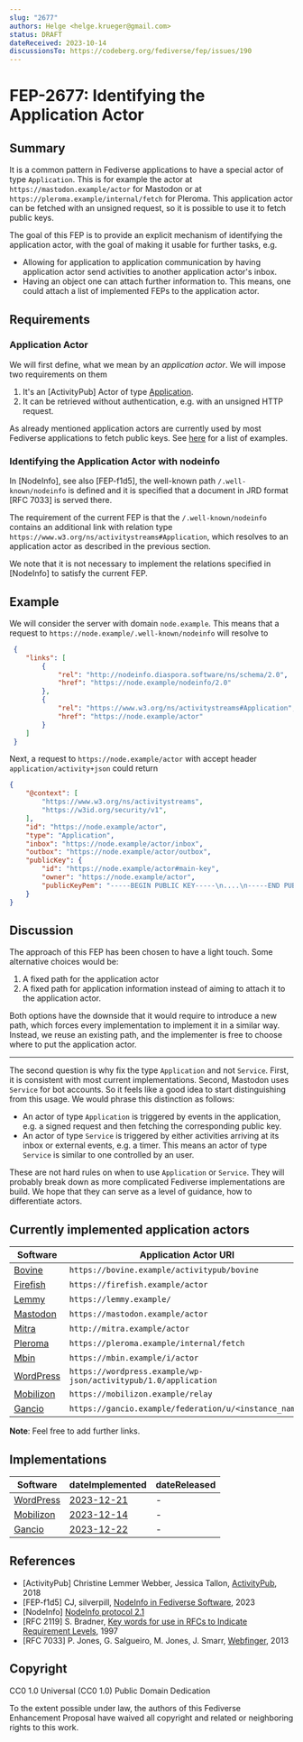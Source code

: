 ```yaml
---
slug: "2677"
authors: Helge <helge.krueger@gmail.com>
status: DRAFT
dateReceived: 2023-10-14
discussionsTo: https://codeberg.org/fediverse/fep/issues/190
---
```

# FEP-2677: Identifying the Application Actor

## Summary

It is a common pattern in Fediverse applications to have a special
actor of type `Application`. This is for example the actor at `https://mastodon.example/actor`
for Mastodon or at `https://pleroma.example/internal/fetch` for Pleroma.
This application actor can be fetched with an unsigned request, so it
is possible to use it to fetch public keys.

The goal of this FEP is to provide an explicit mechanism of identifying
the application actor, with the goal of making it usable for further tasks,
e.g.

- Allowing for application to application communication by having
application actor send activities to another application actor's inbox.
- Having an object one can attach further information to. This means, one
could attach a list of implemented FEPs to the application actor.

## Requirements

### Application Actor

We will first define, what we mean by an _application actor_. We will impose two
requirements on them

1. It's an [ActivityPub] Actor of type [Application](https://www.w3.org/TR/activitystreams-vocabulary/#dfn-application).
2. It can be retrieved without authentication, e.g. with an unsigned HTTP request.

As already mentioned application actors are currently used by most Fediverse
applications to fetch public keys. See [here](#currently-implemented-application-actors) for a list of examples.

### Identifying the Application Actor with nodeinfo

In [NodeInfo], see also [FEP-f1d5], the well-known path `/.well-known/nodeinfo` is defined and it is specified that a document in JRD format [RFC 7033] is served there.

The requirement of the current FEP is that the `/.well-known/nodeinfo` contains an additional link with
relation type `https://www.w3.org/ns/activitystreams#Application`,
which resolves to an application actor as described in the previous section.

We note that it is not necessary to implement the relations specified in [NodeInfo] to satisfy the current FEP.

## Example

We will consider the server with domain `node.example`. This means that a request
to `https://node.example/.well-known/nodeinfo` will resolve to

```json
 {
    "links": [
        {
            "rel": "http://nodeinfo.diaspora.software/ns/schema/2.0",
            "href": "https://node.example/nodeinfo/2.0"
        },
        {
            "rel": "https://www.w3.org/ns/activitystreams#Application",
            "href": "https://node.example/actor"
        }
    ]
 }
```

Next, a request to `https://node.example/actor` with accept header `application/activity+json`
could return

```json
{
    "@context": [
        "https://www.w3.org/ns/activitystreams",
        "https://w3id.org/security/v1",
    ],
    "id": "https://node.example/actor",
    "type": "Application",
    "inbox": "https://node.example/actor/inbox",
    "outbox": "https://node.example/actor/outbox",
    "publicKey": {
        "id": "https://node.example/actor#main-key",
        "owner": "https://node.example/actor",
        "publicKeyPem": "-----BEGIN PUBLIC KEY-----\n....\n-----END PUBLIC KEY-----\n"
    }
}
```

## Discussion

The approach of this FEP has been chosen to have a light touch. Some alternative choices would be:

1. A fixed path for the application actor
2. A fixed path for application information instead of aiming to attach it to the application actor.

Both options have the downside that it would require to introduce a new path, which forces every implementation to implement it in a similar way. Instead, we reuse an existing path, and the implementer is free to choose where to put the application actor.

---

The second question is why fix the type `Application` and not `Service`. First, it is consistent with most current implementations. Second, Mastodon uses `Service` for bot accounts. So it feels like a good idea to start distinguishing from this usage. We would phrase this distinction as follows:

- An actor of type `Application` is triggered by events in the application, e.g. a signed request and then fetching the corresponding public key.
- An actor of type `Service` is triggered by either activities arriving at its inbox or external events, e.g. a timer. This means an actor of type `Service` is similar to one controlled by an user.

These are not hard rules on when to use `Application` or `Service`. They will probably break down as more complicated Fediverse implementations are build. We hope that they can serve as a level of guidance, how to differentiate actors.

## Currently implemented application actors

| Software | Application Actor URI |
| --- | --- |
| [Bovine](https://codeberg.org/bovine/bovine/) | `https://bovine.example/activitypub/bovine` |
| [Firefish](https://joinfirefish.org/) | `https://firefish.example/actor` |
| [Lemmy](https://join-lemmy.org/) | `https://lemmy.example/` |
| [Mastodon](https://joinmastodon.org/) | `https://mastodon.example/actor` |
| [Mitra](https://codeberg.org/silverpill/mitra) | `http://mitra.example/actor` |
| [Pleroma](https://pleroma.social/) | `https://pleroma.example/internal/fetch` |
| [Mbin](https://github.com/MbinOrg/mbin) | `https://mbin.example/i/actor` |
| [WordPress](https://github.com/Automattic/wordpress-activitypub) | `https://wordpress.example/wp-json/activitypub/1.0/application` |
| [Mobilizon](https://framagit.org/framasoft/mobilizon/) | `https://mobilizon.example/relay` |
| [Gancio](https://framagit.org/les/gancio/) | `https://gancio.example/federation/u/<instance_name>` |

__Note__: Feel free to add further links.

## Implementations

| Software | dateImplemented | dateReleased |
| --- | --- | --- |
| [WordPress](https://github.com/Automattic/wordpress-activitypub) | [2023-12-21](https://github.com/Automattic/wordpress-activitypub/commit/6f1a9a1f7fb957d6989316ea7a6f3d418cc8db82) | - |
| [Mobilizon](https://framagit.org/framasoft/mobilizon/) | [2023-12-14](https://framagit.org/framasoft/mobilizon/-/merge_requests/1507) | - |
| [Gancio](https://framagit.org/les/gancio/) | [2023-12-22](https://framagit.org/les/gancio/-/commit/9c74f5198d7c2c360fdb70ebbd0d4bfc2e6999b4) | - |

## References

- [ActivityPub] Christine Lemmer Webber, Jessica Tallon, [ActivityPub](https://www.w3.org/TR/activitypub/), 2018
- [FEP-f1d5] CJ, silverpill, [NodeInfo in Fediverse Software](https://codeberg.org/fediverse/fep/src/branch/main/fep/f1d5/fep-f1d5.md), 2023
- [NodeInfo] [NodeInfo protocol 2.1](http://nodeinfo.diaspora.software/protocol.html)
- [RFC 2119] S. Bradner, [Key words for use in RFCs to Indicate Requirement Levels](https://tools.ietf.org/html/rfc2119.html), 1997
- [RFC 7033] P. Jones, G. Salgueiro, M. Jones, J. Smarr, [Webfinger](https://www.rfc-editor.org/rfc/rfc7033.html), 2013

## Copyright

CC0 1.0 Universal (CC0 1.0) Public Domain Dedication

To the extent possible under law, the authors of this Fediverse Enhancement Proposal have waived all copyright and related or neighboring rights to this work.
